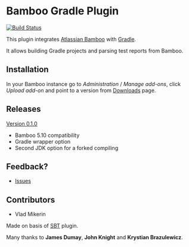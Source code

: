 # Bamboo Gradle Plugin #

[![Build Status](https://travis-ci.org/vlad-mk/bamboo-plugin-gradle.svg)](https://travis-ci.org/vlad-mk/bamboo-plugin-gradle)

This plugin integrates [Atlassian Bamboo](http://www.atlassian.com/software/bamboo) with [Gradle](http://www.gradle.org/).

It allows building Gradle projects and parsing test reports from Bamboo.

## Installation ##
In your Bamboo instance go to *Administration* / *Manage add-ons*, click *Upload add-on* and point to a version from [Downloads](https://gitlab.com/vlad-mk/bamboo-plugin-gradle/downloads) page.

## Releases ##
[Version 0.1.0](https://github.com/vlad-mk/bamboo-plugin-gradle/releases)
- Bamboo 5.10 compatibility
- Gradle wrapper option
- Second JDK option for a forked compiling

## Feedback? ##
- [Issues](https://github.com/vlad-mk/bamboo-plugin-gradle/issues)

## Contributors ##
- Vlad Mikerin

Made on basis of [SBT](https://bitbucket.org/atlassian/bamboo-sbt-plugin) plugin.

Many thanks to __James Dumay__, __John Knight__ and __Krystian Brazulewicz__.

